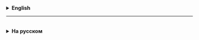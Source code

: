 <details>
  <summary style="cursor: pointer;"><b>English</b></summary>

# Java Collections Framework

The Java Collections Framework (JCF) is an important part of Java Standard Edition (Java SE) and is a set of classes and interfaces that are designed to work with groups (sets) of objects.
Collections make working with data easier by providing methods for storing, sorting, searching, and accessing items.

The "iteration" property = "iteration" is the base (parent) property of all classes and interfaces that are available in JCF.

## Iterator
An iterator and iterations are a correct and safe way to iterate over the entire set of available elements.

**System problem:**
If an object encapsulates some set of elements within itself and there is a need to iterate
all the elements of this set, then this may be a problem.
If we create a getter to pass this set, then by returning the reference, we are essentially giving an unsafe
accessing the elements of a set outside the object.
A programmer who has received this access can modify an object (set of elements) without our knowledge - change the composition of elements, reduce its size, etc.

**If you return a copy of the set, this can have a significant and negative impact on performance.**

To solve this problem, there is an **Iterator pattern** (Iterable<> interface).

The essence of the pattern is to create a third-party object that “knows how to iterate” (iterate) a set
elements encapsulated in the original object.

An iterator object must have two functionality (essentially methods):
1) know how to determine whether there is a next element (boolean method);
2) return the current element and move on to the next one (a method that returns the next element of the set).

In Java, there is an Iterator<T> interface with two abstract methods:
- boolean hasNext(), returning true if there are still elements, and false if we have reached the end of the set, and
- T next(), returning the current element, and moving the "pointer" to the next element.

The Iterator interface has an additional default method, void remove(),
which has an empty body. But if we need to implement the functionality of correct deletion
current element during iteration, the remove method must be overridden.

The class encapsulating the set that needs to be iterated implements (inherits) the Iterable<T> interface,
which has an abstract interface Iterator<T> iterator() and defines a method that returns an iterator for objects
of this class.

## Collection interface
The Collection interface in Java is the base interface for all collections in the Java Collections Framework (JCF).
It provides basic methods for working with groups of objects, such as adding, removing, checking for elements, and converting to an array.

The Collection interface extends the Iterable interface, meaning all collections are iterable.
The Collection interface defines a basic set of methods for working with collections of data.
This is a set of CRUD operations: adding, deleting, searching, updating and other methods, for example, getting the number of elements in a collection, etc.

This interface is the basis for more specialized interfaces such as:
- List
- Set (set)
- Queue

## Java Collection Framework

Java Collection Framework (JCF) - a set (set) of classes and interfaces that are most often implemented
data structures used.

JCF consists of two large subsections: **Collection** and **Map**.
We begin our study of JCF with collections.

The **List<E>** interface contains methods for **lists**.
- Provides work with an ordered collection of elements that **allows storing duplicates**.
- Orderliness means that:
- elements in the list are stored in the order in which they were added (**new elements are placed at the end of the list** as they are added, sorting does not occur when inserting).
- Main methods:
- get an element by its index using the get(int index) method
- insert element add(int index, E element)
- remove elements by index remove(int index)
- update element by index set(int index, E element)
- Search and selection of elements:
- int indexOf(Object o);
- int lastIndexOf(Object o);
- List<E> subList(int fromIndex, int toIndex);

Implementations of the List<T> interface:

- **ArrayList<T>**:
- Array based.
- Quick access by index is its “+”.
- Slowly deleting and inserting elements in the middle of the list is its "-".

- **LinkedList<T>**:
- Based on doubly linked list.
- Quick insertion and removal of elements is its “+”
- Slow index access is its "-".

The Set interface contains methods for sets - a collection of **unique** elements.

----------------------------------------------

For Iterable objects you can use a for-each loop.
Its syntax is:

`for(T e: set_of_T){
do something;
}
`
In the body of this loop, the variable "e" takes in turn the value of each element from set_of_T

**ATTENTION!!!**
Modifications cannot be made in a for-each loop.

----------------------------------------------

# ArrayList - what is it and why?

## Array concept:
TYPE[] array_name = new TYPE[size];
Arrays store data of the SAME TYPE (int, String, double, ...).

Data can be stored in an array and then manipulated:
**C - create, R - read, E|U - edit or update, D - delete = CRUD.**
BUT arrays are "difficult" to work with - you need to keep an eye on the size.

### Collections Framework:
**Collection** in Java is a structure that provides
architecture for storing and managing a group of **Objects**.

**Collections** allow you to store groups of Objects, this is a much more general level abstraction,
than arrays. Storing and managing collections is ultimately more convenient and simpler than arrays.

To manage data in collections, you need **Interfaces** - methods of management/manipulation
objects in collections. In general, interfaces provide approximately the same thing - **CRUD** of objects
in collections, but their implementation can be specific due to differences in objects in collections.

Someone on the Java Architects team thought very hard and identified a common property
for stored data - **ITTERABLE**.

The **Iterable** interface is the “parent” of three types of interfaces:
- List
- Queue
- Set (Set),
  which allow you to work with collections.

Our task at this stage is to start working with the **ArrayList** class,
which implements the List interface:
* A list is a collection in which all elements have a serial number (index).

The **ArrayList** class allows us to create objects of this class and use them.

### The syntax for creating an ArrayList is:
import java.util.ArrayList;

ArrayList<Type>Arrayname = new ArrayList<>();

**examples:**
ArrayList<Integer> myNumbersList = new ArrayList<>(); // list of integers
ArrayList<String> myNamesList = new ArrayList<>(); // list of strings

# ArrayList details
In a regular array (Array), we **cannot change the size**; it is set when the array is created.
The ArrayList structure from JCF is dynamically sized, it expands automatically as more are added
elements into it. When creating your own list based on ArrayList, the size is not specified.

## Question: Is ArrayList a dynamic array?
ArrayList - implemented on the basis of the standard Array.
ArrayList creates a new array on the fly, rather than changing the size of the old one,
and transfers the contents of the old array into it.
The size of the array increases by 1.5 times each time a list element is added.
**The size of an in-memory array cannot be changed on the fly in any programming language.**

## Question: why is ArrayList better than just Array?
- Adding and removing elements is easier in an ArrayList - no need to think about the size of the array
- Searching, checking an element for presence is easier - we use the built-in contains() method
- Sorting for ArrayList is implemented using standard methods in Collections; for Array you don’t need to write it yourself
- Is it possible to add null to an ArrayList - the answer is YES
- Is it possible to add duplicate(s) to ArrayList - the answer is YES
- you can use a for each loop to go through the elements of the array, there are modification restrictions
  at the time of traversal (it is not advisable to delete collection elements)

## Question: is there an ArrayList of two or more dimensions?
The answer is, roughly speaking, no, they don’t do that.
In theory we can build an ArrayList<ArrayList1>.
In practice, for tasks with multidimensional arrays it is better to use the standard Array[][].

## ArrayList - direct filling with the asList method
ArrayList<String> namesList = new ArrayList<String>(Arrays.asList("Peter","Vladimir","Stepan"));
System.out.println(namesList);

</details>

<hr>

<details style="padding-top: 18px">
  <summary style="cursor: pointer;"><b>На русском</b></summary>

# Java Collections Framework

Java Collections Framework (JCF) является важной частью Java Standard Edition (Java SE) и представляет собой набор классов и интерфейсов, которые предназначены для работы с группами (наборами) объектов. 
Коллекции упрощают работу с данными, обеспечивая методы для хранения, сортировки, поиска и доступа к элементам.

Свойство "**перебираемость**" = "**итерируемость**" - это базовое (родительское) свойство всех классов и интерфейсов, которые имеются в JCF.

## Итератор
Итератор и итерации - это корректный и безопасный способ перебора всего набора имеющихся элементов.

**Системная проблема:**
Если объект инкапсулирует внутри себя какой-то набор элементов и есть необходимость перебрать
все элементы этого набора, то с этим может возникнуть проблема.
Если для передачи этого набора создать геттер, то возвращая ссылку, мы по сути даем небезопасный доступ к элементам набора за пределами объекта. 
Получивший этот доступ программист может без нашего ведома модифицировать объект (набор элементов) - изменить состав элементов, сократить его размер и т.д.

**Если же возвращать копию набора, то это может сильно и негативно повлиять на производительность.**

Для решения этой проблемы существует **паттерн "Итератор"** (интерфейс Iterable<>).

Суть паттерна в том, чтобы создать сторонний объект, который "знает как перебирать" (итерировать) множество
элементов, инкапсулированных в исходном объекте.

Объект итератор должен иметь две функциональности (по сути - метода):
1) знать как определить есть ли следующий элемент (метод типа boolean);
2) вернуть текущий элемент и перейти к следующему (метод, возвращающий следующий элемент множества).

В Java существует интерфейс Iterator<T> с двумя абстрактными методами:
- boolean hasNext(), возвращающий true, если еще есть элементы, и false если дошли до конца множества, и 
- T next(), возвращающий текущий элемент, и переводящий "указатель" к следующему элементу.

В интерфейсе Iterator существует еще дополнительный дефолтный метод void remove(),
который имеет пустое тело. Но если нам надо реализовать функциональность корректного удаления
текущего элемента в процессе итерирования, то метод remove надо переопределить.

Класс инкапсулирущий множество, которое надо итерировать, имплементирует (наследует) интерфейс Iterable<T>,
у которого имеется абстрактный интерфейс Iterator<T> iterator() и в нем определен метод, возвращающий итератор для объектов
данного класса.

## Интерфейс Collection
Интерфейс Collection в Java является базовым интерфейсом для всех коллекций в Java Collections Framework (JCF). 
Он предоставляет основные методы для работы с группами объектов, таких как добавление, удаление, проверка на наличие элементов и преобразование в массив.

Интерфейс Collection расширяет интерфейс Iterable, т. е. все коллекции итерируемые.
Интерфейс Collection определяет некоторый основной набор методов для работы с коллекциями данных.
Это набор CRUD-операций: добавление, удаление, поиск, обновление и другие методы, например, получение колличества элементов в коллекции и т. д.

Этот интерфейс является основой для более специализированных интерфейсов, таких как:
- List (список)
- Set (множество)
- Queue (очередь)

## Java Collection Framework

Java Collection Framework (JCF) - множество(набор) классов и интерфейсов которые реализуют наиболее часто
используемые структуры данных.

JCF состоит из двух больших подразделов: **Collection** и **Map**.
Мы начинаем наше изучение JCF с коллекций.

Интерфейс **List<E>** содержит в себе методы для **списков**.
- Обеспечивает работу с упорядоченной коллекцией элементов, которая **допускает хранение дубликатов**.
- Упорядоченность означет, что:
  - элементы в списке хранятся в том порядке, в котором они добавлены (**новые элементы встают в конец списка** по мере их добавления, сортировки при вставке не происходит). 
  
  - Главные методы:
    - получить элемент по его индексу методом get(int index)
    - вставить элемент add(int index, E element)
    - удалить элементы по индексу remove(int index)
    - обновить элемент по индексу set(int index, E element)
    
  - Поиск и выборка элементов:
    - int indexOf(Object o); - возвращает индекс первого найденного такого объекта из возможных
    - int lastIndexOf(Object o); - возвращает первый найденный с конца списка
    - List<E> subList(int fromIndex, int toIndex); - возвращает фрагмент (часть) листа

Реализации интерфейса List<T>:

- **ArrayList<T>**:
  - Основан на массиве.
  - Быстрый доступ (O(1)) по индексу - это его "+".
  - Медленное удаление и вставка элементов в середину списка - это его "-":
    - добавление в конец списка - сложность O(1)
    - добавление в начало списка или вставка в список - O(n)

- **LinkedList<T>**:
  - Основан на двусвязном списке (Node, каждый узел знает своих соседей - слева и справа)
  - Быстрая вставка и удаление элементов (O(1) или O(n)) - это его "+"
  - Медленный доступ (O(n)) по индексу - это его "-".

Интерфейс Set содержит в себе методы для множеств - набора **уникальных** элементов.
Set - на сл. занятии.

----------------------------------------------

Для Iterable объектов можно использовать цикл for-each. 
Его синтаксис таков:

`for(T e: set_of_T){
    do something;
}
`
В теле этого цикла переменная "e" принимает поочередно значение каждого элемента из set_of_T

**ВНИМАНИЕ!!!**
В цикле for-each нельзя модифицировать итерируемое множество, в том числе заполнять его значениями.

---------------------------------------------

# ArrayList - что это и зачем?

## Концепция массива Array:
ТИП[] имя_массива = new ТИП[размер];
Массивы хранят данные ОДНОГО ТИПА (int, String, double, ...).

В массиве данные можно сохранить и затем ими управлять:
**C - создать, R - прочитать, E|U - отредактировать или обновить, D - удалить = CRUD.**
НО с массивами "трудно" работать - необходимо следить за размером.

### Концепция коллекций Collection (Collections Framework):
**Коллекция (Collection)** в Java — это структура, которая обеспечивает
архитектуру для хранения и управления группой **Объектов (Objects)**.

**Коллекции** позволяют хранить группы Объектов, это абстракция гораздо более общего уровня,
чем массивы. Хранить и управлять коллекциями в конечном счёте удобнее, проще, чем массивами.

Для управления данными в коллекциях нужны **Интерфейсы** - способы управления/манипулирования
объектами в коллекциях. В целом интерфейсы обеспечивают примерно одно и то же - **CRUD** объектов
в коллекциях, но их реализация бывает специфична из-за различий объектов в коллекциях.

Кто-то в группе архитекторов Java очень хорошо подумал и выявил общее свойство
для хранимых данных - **ПЕРЕБИРАЕМОСТЬ(ITERABLE)**.

Интерфейс **Iterable** - "родитель" трех видов интерфейсов:
- List (Список)
- Queue (Очередь)
- Set (Множество),
  которые позволяют работать с коллекциями.

Наша с вами задача на данном этапе начать работать с классом **ArrayList**,
который имплементирует (наследует) интерфейс List:
* Список - это коллекция, в которой все элементы имеют порядковый номер (индекс).

Класс **ArrayList** позволяет нам создавать объекты такого класса и ими пользоваться.

### Синтаксис создания ArrayList:
import java.util.ArrayList;

ArrayList<Тип> имяМассива = new ArrayList<>();

**примеры:**
ArrayList<Integer> myNumbersList = new ArrayList<>(); // список целых чисел
ArrayList<String> myNamesList = new ArrayList<>(); // список строк

# ArrayList подробно
В обычном массиве (Array) мы **не можем изменить размер**, он задается при создании массива.
Структура ArrayList из JCF имеет динамический размер, она расширяется автоматически по мере добавления
в него элементов. При создании собственного списка на базе ArrayList размер не указывается.

## Вопрос: ArrayList - это динамический массив?
ArrayList - реализован на базе стандартного Array.
ArrayList "на лету" создает новый массив, а не меняет размер старого,
и переносит в него содержимое старого массива.
Размер массива при каждом добавлении элемента списка увеличивается в 1,5 раза.
**Размер находящегося в памяти массива ни в одном языке программирования "на лету" изменить нельзя.**

## Вопрос: чем ArrayList лучше, чем просто Array?
- Добавление и удаление элементов легче в ArrayList - не надо думать о размере массива
- Поиск, проверка элемента на наличие легче - используем встроенный метод contains()
- Сортировка для ArrayList реализована стандартными методами в Collections, для Array не надо писать самим
- Можно ли в ArrayList добавить null - ответ ДА
- Можно ли в ArrayList добавить дубликат(ы) - ответ ДА
- можно использовать цикл for each для пробегания по элементам массива, есть ограничения по модификации
  в момент обхода (нежелательно удалять элементы коллекции)

## Вопрос: бывает ли ArrayList двух и более мерным?
Ответ - грубо говоря, нет, так не делают.
В теории мы можем построить ArrayList<ArrayList1>.
На практике для задач с многомерными массивами лучше использовать стандартный Array[][].

## ArrayList - прямое заполнение методом asList
ArrayList<String> namesList = new ArrayList<String>(Arrays.asList("Peter","Vladimir","Stepan"));
System.out.println(namesList);

</details>